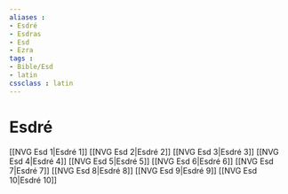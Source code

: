 ```yaml
---
aliases : 
- Esdré
- Esdras
- Esd
- Ezra
tags : 
- Bible/Esd
- latin
cssclass : latin
---
```


# Esdré

[[NVG Esd 1|Esdré 1]]
[[NVG Esd 2|Esdré 2]]
[[NVG Esd 3|Esdré 3]]
[[NVG Esd 4|Esdré 4]]
[[NVG Esd 5|Esdré 5]]
[[NVG Esd 6|Esdré 6]]
[[NVG Esd 7|Esdré 7]]
[[NVG Esd 8|Esdré 8]]
[[NVG Esd 9|Esdré 9]]
[[NVG Esd 10|Esdré 10]]

